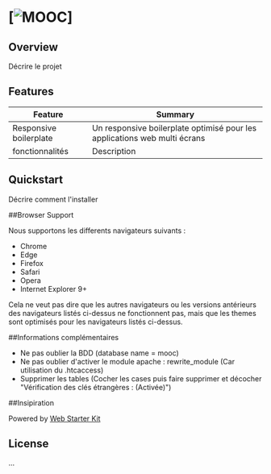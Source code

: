 # [![MOOC](http://orientation.blog.lemonde.fr/files/2013/04/MOOCbetterwordbubble.png)]

## Overview

Décrire le projet

## Features

| Feature                                | Summary                                                                                                                                                                                                                                                     |
|----------------------------------------|-------------------------------------------------------------------------------------------------------------------------------------------------------------------------------------------------------------------------------------------------------------|
| Responsive boilerplate | Un responsive boilerplate optimisé pour les applications web multi écrans |
| fonctionnalités                         | Description |

## Quickstart

Décrire comment l'installer

##Browser Support

Nous supportons les differents navigateurs suivants :

* Chrome
* Edge
* Firefox
* Safari
* Opera
* Internet Explorer 9+

Cela ne veut pas dire que les autres navigateurs ou les versions antérieurs des navigateurs listés ci-dessus ne fonctionnent pas, mais que les themes sont optimisés pour les navigateurs listés ci-dessus.

##Informations complémentaires

* Ne pas oublier la BDD (database name = mooc)
* Ne pas oublier d'activer le module apache : rewrite_module (Car utilisation du .htcaccess)
* Supprimer les tables  (Cocher les cases puis faire supprimer et décocher "Vérification des clés étrangères : (Activée)")

##Insipiration

Powered by [Web Starter Kit](https://developers.google.com/web/starter-kit)

## License

...
